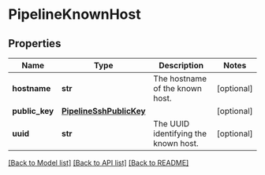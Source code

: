 # PipelineKnownHost

## Properties
Name | Type | Description | Notes
------------ | ------------- | ------------- | -------------
**hostname** | **str** | The hostname of the known host. | [optional] 
**public_key** | [**PipelineSshPublicKey**](PipelineSshPublicKey.md) |  | [optional] 
**uuid** | **str** | The UUID identifying the known host. | [optional] 

[[Back to Model list]](../README.md#documentation-for-models) [[Back to API list]](../README.md#documentation-for-api-endpoints) [[Back to README]](../README.md)


